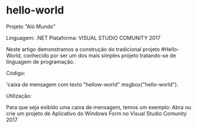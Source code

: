 # hello-world
Projeto "Aló Mundo"

Linguagem: .NET
Plataforma: VISUAL STUDIO COMUNITY 2017

Neste artigo demonstramos a construção do tradicional projeto #Hello-World, 
conhecido por ser um dos mais simples projeto tratando-se de linguagem de programação.

Código:

'caixa de mensagem com texto "hellow-world"
msgbox("hello-world").

Utilização:

Para que seja exibido uma caixa de mensagem, temos um exemplo:
Abra ou crie um projeto de Aplicativo do Windows Form no Visual Studio Comunity 2017
